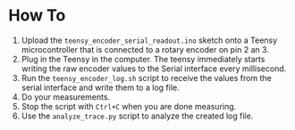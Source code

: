 # How To

1. Upload the `teensy_encoder_serial_readout.ino` sketch onto a Teensy microcontroller that is connected to a rotary encoder on pin 2 an 3.
2. Plug in the Teensy in the computer. The teensy immediately starts writing the raw encoder values to the Serial interface every millisecond.
3. Run the `teensy_encoder_log.sh` script to receive the values from the serial interface and write them to a log file.
4. Do your measurements.
5. Stop the script with `Ctrl+C` when you are done measuring.
6. Use the `analyze_trace.py` script to analyze the created log file.
